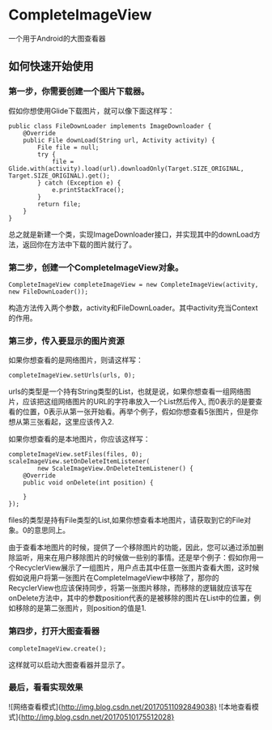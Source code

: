 # CompleteImageView
一个用于Android的大图查看器

## 如何快速开始使用

### 第一步，你需要创建一个图片下载器。
假如你想使用Glide下载图片，就可以像下面这样写：

    public class FileDownLoader implements ImageDownloader {
        @Override
        public File downLoad(String url, Activity activity) {
            File file = null;
            try {
                file = Glide.with(activity).load(url).downloadOnly(Target.SIZE_ORIGINAL, Target.SIZE_ORIGINAL).get();
            } catch (Exception e) {
                e.printStackTrace();
            }
            return file;
        }
    }

总之就是新建一个类，实现ImageDownloader接口，并实现其中的downLoad方法，返回你在方法中下载的图片就行了。

### 第二步，创建一个CompleteImageView对象。

    CompleteImageView completeImageView = new CompleteImageView(activity, new FileDownLoader());
构造方法传入两个参数，activity和FileDownLoader。其中activity充当Context的作用。

### 第三步，传入要显示的图片资源

如果你想查看的是网络图片，则请这样写：

    completeImageView.setUrls(urls, 0);
urls的类型是一个持有String类型的List，也就是说，如果你想查看一组网络图片，应该把这组网络图片的URL的字符串放入一个List然后传入, 而0表示的是要查看的位置，0表示从第一张开始看。再举个例子，假如你想查看5张图片，但是你想从第三张看起，这里应该传入2.

如果你想查看的是本地图片，你应该这样写：

    completeImageView.setFiles(files, 0);
    scaleImageView.setOnDeleteItemListener(
            new ScaleImageView.OnDeleteItemListener() {
        @Override
        public void onDelete(int position) {
                                                
        }
    });
files的类型是持有File类型的List,如果你想查看本地图片，请获取到它的File对象。0的意思同上。

由于查看本地图片的时候，提供了一个移除图片的功能，因此，您可以通过添加删除监听，用来在用户移除图片的时候做一些别的事情。还是举个例子：假如你用一个RecyclerView展示了一组图片，用户点击其中任意一张图片查看大图，这时候假如说用户将第一张图片在CompleteImageView中移除了，那你的RecyclerView也应该保持同步，将第一张图片移除，而移除的逻辑就应该写在onDelete方法中，其中的参数position代表的是被移除的图片在List中的位置，例如移除的是第二张图片，则position的值是1.

### 第四步，打开大图查看器

    completeImageView.create();
这样就可以启动大图查看器并显示了。

### 最后，看看实现效果
![网络查看模式]{http://img.blog.csdn.net/20170511092849038}
![本地查看模式]{http://img.blog.csdn.net/20170510175512028}
